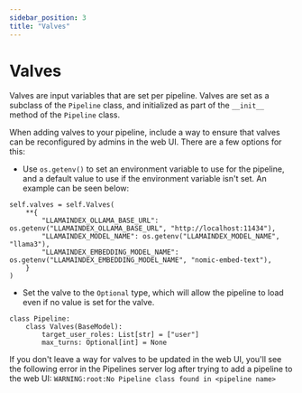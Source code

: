 ```yaml
---
sidebar_position: 3
title: "Valves"
---
```


# Valves

Valves are input variables that are set per pipeline. Valves are set as a subclass of the `Pipeline` class, and initialized as part of the `__init__` method of the `Pipeline` class.

When adding valves to your pipeline, include a way to ensure that valves can be reconfigured by admins in the web UI. There are a few options for this:

- Use `os.getenv()` to set an environment variable to use for the pipeline, and a default value to use if the environment variable isn't set. An example can be seen below:

```
self.valves = self.Valves(
    **{
        "LLAMAINDEX_OLLAMA_BASE_URL": os.getenv("LLAMAINDEX_OLLAMA_BASE_URL", "http://localhost:11434"),
        "LLAMAINDEX_MODEL_NAME": os.getenv("LLAMAINDEX_MODEL_NAME", "llama3"),
        "LLAMAINDEX_EMBEDDING_MODEL_NAME": os.getenv("LLAMAINDEX_EMBEDDING_MODEL_NAME", "nomic-embed-text"),
    }
)
```

- Set the valve to the `Optional` type, which will allow the pipeline to load even if no value is set for the valve.

```
class Pipeline:
    class Valves(BaseModel):
        target_user_roles: List[str] = ["user"]
        max_turns: Optional[int] = None
```

If you don't leave a way for valves to be updated in the web UI, you'll see the following error in the Pipelines server log after trying to add a pipeline to the web UI:
`WARNING:root:No Pipeline class found in <pipeline name>`

